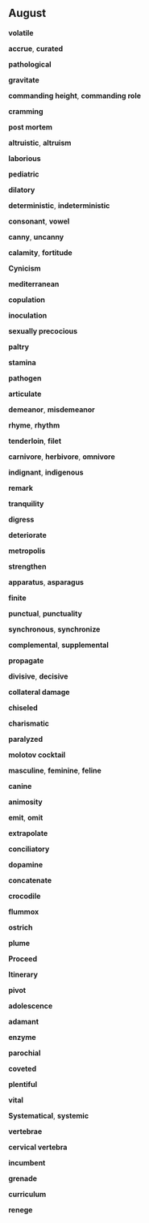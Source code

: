 ## August  
  
**volatile**  
  
**accrue**, **curated**  
  
**pathological**  
  
**gravitate**  
  
**commanding height**, **commanding role**  
  
**cramming**  
  
**post mortem**  
  
**altruistic**, **altruism**  
  
**laborious**  
  
**pediatric**  
  
**dilatory**  
  
**deterministic**, **indeterministic**  
  
**consonant**, **vowel**  
  
**canny**, **uncanny**  
  
**calamity**, **fortitude**  
  
**Cynicism**  
  
**mediterranean**  
  
**copulation**  
  
**inoculation**  
  
**sexually precocious**  
  
**paltry**  
  
**stamina**  
  
**pathogen**  
  
**articulate**  
  
**demeanor**, **misdemeanor**  
  
**rhyme**, **rhythm**  
  
**tenderloin**, **filet**  
  
**carnivore**, **herbivore**, **omnivore**  
  
**indignant**, **indigenous**  
  
**remark**  
  
**tranquility**  
  
**digress**  
  
**deteriorate**  
  
**metropolis**  
  
**strengthen**  
  
**apparatus**, **asparagus**  
  
**finite**  
  
**punctual**, **punctuality**  
  
**synchronous**, **synchronize**  
  
**complemental**, **supplemental**  
  
**propagate**  
  
**divisive**, **decisive**  
  
**collateral damage**  
  
**chiseled**  
  
**charismatic**  
  
**paralyzed**  
  
**molotov cocktail**  
  
**masculine**, **feminine**, **feline**  
  
**canine**  
  
**animosity**  
  
**emit**, **omit**  
  
**extrapolate**  
  
**conciliatory**  
  
**dopamine**  
  
**concatenate**  
  
**crocodile**  
  
**flummox**  
  
**ostrich**  
  
**plume**  
  
**Proceed**  
  
**Itinerary**  
  
**pivot**  
  
**adolescence**  
  
**adamant**  
  
**enzyme**  
  
**parochial**  
  
**coveted**  
  
**plentiful**  
  
**vital**  
  
**Systematical**, **systemic**  
  
**vertebrae**  
  
**cervical vertebra**  
  
**incumbent**  
  
**grenade**  
  
**curriculum**  
  
**renege**  
  
